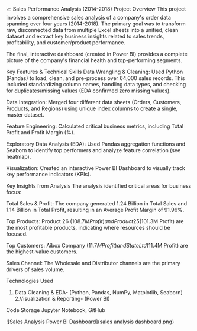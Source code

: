 
📈 Sales Performance Analysis (2014-2018)
Project Overview
This project involves a comprehensive sales analysis of a company's order data spanning over four years (2014-2018). The primary goal was to transform raw, disconnected data from multiple Excel sheets into a unified, clean dataset and extract key business insights related to sales trends, profitability, and customer/product performance.

The final, interactive dashboard (created in Power BI) provides a complete picture of the company's financial health and top-performing segments.

Key Features & Technical Skills
Data Wrangling & Cleaning: Used Python (Pandas) to load, clean, and pre-process over 64,000 sales records. This included standardizing column names, handling data types, and checking for duplicates/missing values (EDA confirmed zero missing values).

Data Integration: Merged four different data sheets (Orders, Customers, Products, and Regions) using unique index columns to create a single, master dataset.

Feature Engineering: Calculated critical business metrics, including Total Profit and Profit Margin (%).

Exploratory Data Analysis (EDA): Used Pandas aggregation functions and Seaborn to identify top performers and analyze feature correlation (see heatmap).

Visualization: Created an interactive Power BI Dashboard to visually track key performance indicators (KPIs).

Key Insights from Analysis
The analysis identified critical areas for business focus:

Total Sales & Profit: The company generated 1.24 Billion in Total Sales and 1.14 Billion in Total Profit, resulting in an Average Profit Margin of 91.96%.

Top Products: Product 26 ($108.7M Profit) and Product 25 ($101.3M Profit) are the most profitable products, indicating where resources should be focused.

Top Customers: Aibox Company ($11.7M Profit) and State Ltd ($11.4M Profit) are the highest-value customers.

Sales Channel: The Wholesale and Distributor channels are the primary drivers of sales volume.

Technologies Used
1. Data Cleaning & EDA-	(Python, Pandas, NumPy, Matplotlib, Seaborn)
2.Visualization & Reporting-	(Power BI)

Code Storage	Jupyter Notebook, GitHub


![Sales Analysis Power BI Dashboard](sales analysis dashboard.png)




